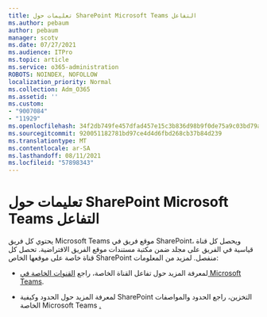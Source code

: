 ```yaml
---
title: تعليمات حول SharePoint Microsoft Teams التفاعل
ms.author: pebaum
author: pebaum
manager: scotv
ms.date: 07/27/2021
ms.audience: ITPro
ms.topic: article
ms.service: o365-administration
ROBOTS: NOINDEX, NOFOLLOW
localization_priority: Normal
ms.collection: Adm_O365
ms.assetid: ''
ms.custom:
- "9007084"
- "11929"
ms.openlocfilehash: 34f2db749fe457dfad457e15c3b836d98b9f0de75a9c03bd79a3c1a8f4d4d4de
ms.sourcegitcommit: 920051182781bd97ce4d4d6fbd268cb37b84d239
ms.translationtype: MT
ms.contentlocale: ar-SA
ms.lasthandoff: 08/11/2021
ms.locfileid: "57898343"
---
```

# <a name="help-with-the-sharepoint-and-microsoft-teams-interaction"></a>تعليمات حول SharePoint Microsoft Teams التفاعل

يحتوي كل فريق Microsoft Teams موقع فريق في SharePoint، ويحصل كل قناة قياسية في الفريق على مجلد ضمن مكتبة مستندات موقع الفريق الافتراضية. تحصل كل قناة خاصة على موقعها الخاص SharePoint منفصل. لمزيد من المعلومات:

- لمعرفة المزيد حول تفاعل القناة الخاصة، راجع [القنوات الخاصة في Microsoft Teams](https://docs.microsoft.com/MicrosoftTeams/private-channels#private-channel-sharepoint-sites).

- لمعرفة المزيد حول الحدود وكيفية SharePoint التخزين، راجع الحدود والمواصفات الخاصة Microsoft Teams [.](https://docs.microsoft.com/microsoftteams/limits-specifications-teams#storage) 
